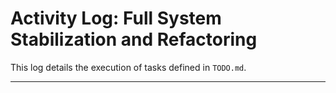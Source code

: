 # Activity Log: Full System Stabilization and Refactoring

This log details the execution of tasks defined in `TODO.md`.

---
